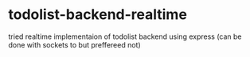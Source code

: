 # todolist-backend-realtime
tried realtime implementaion of todolist backend using express (can be done with sockets to but preffereed not)
